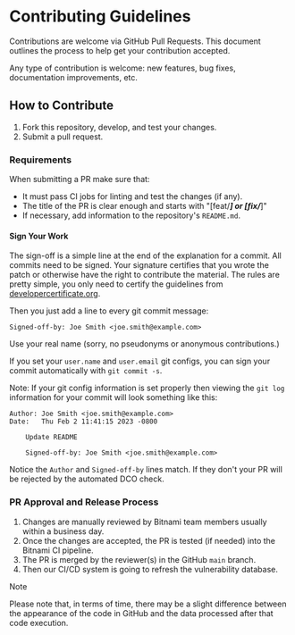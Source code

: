 # Contributing Guidelines

Contributions are welcome via GitHub Pull Requests. This document outlines the process to help get your contribution accepted.

Any type of contribution is welcome: new features, bug fixes, documentation improvements, etc.

## How to Contribute

1. Fork this repository, develop, and test your changes.
2. Submit a pull request.

### Requirements

When submitting a PR make sure that:

* It must pass CI jobs for linting and test the changes (if any).
* The title of the PR is clear enough and starts with "[feat/***] or [fix/***]"
* If necessary, add information to the repository's `README.md`.

#### Sign Your Work

The sign-off is a simple line at the end of the explanation for a commit. All commits need to be signed. Your signature certifies that you wrote the patch or otherwise have the right to contribute the material. The rules are pretty simple, you only need to certify the guidelines from [developercertificate.org](https://developercertificate.org/).

Then you just add a line to every git commit message:

```text
Signed-off-by: Joe Smith <joe.smith@example.com>
```

Use your real name (sorry, no pseudonyms or anonymous contributions.)

If you set your `user.name` and `user.email` git configs, you can sign your commit automatically with `git commit -s`.

Note: If your git config information is set properly then viewing the `git log` information for your commit will look something like this:

```text
Author: Joe Smith <joe.smith@example.com>
Date:   Thu Feb 2 11:41:15 2023 -0800

    Update README

    Signed-off-by: Joe Smith <joe.smith@example.com>
```

Notice the `Author` and `Signed-off-by` lines match. If they don't your PR will be rejected by the automated DCO check.

### PR Approval and Release Process

1. Changes are manually reviewed by Bitnami team members usually within a business day.
2. Once the changes are accepted, the PR is tested (if needed) into the Bitnami CI pipeline.
3. The PR is merged by the reviewer(s) in the GitHub `main` branch.
4. Then our CI/CD system is going to refresh the vulnerability database.

> [!NOTE]
> Please note that, in terms of time, there may be a slight difference between the appearance of the code in GitHub and the data processed after that code execution.
